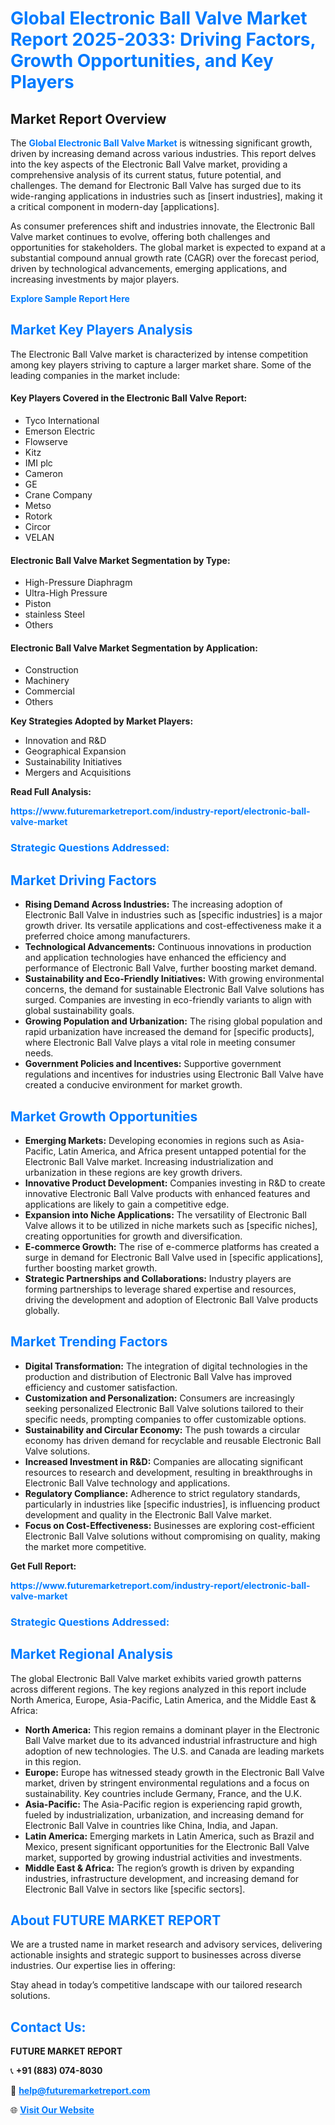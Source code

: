 <h1 style="color: #007BFF;">Global Electronic Ball Valve Market Report 2025-2033: Driving Factors, Growth Opportunities, and Key Players</h1>

<section id="overview">
<h2>Market Report Overview</h2>
<p>The <a href="https://www.futuremarketreport.com/industry-report/electronic-ball-valve-market" style="color: #007BFF; text-decoration: none;"><strong>Global Electronic Ball Valve Market</strong></a> is witnessing significant growth, driven by increasing demand across various industries. This report delves into the key aspects of the Electronic Ball Valve market, providing a comprehensive analysis of its current status, future potential, and challenges. The demand for Electronic Ball Valve has surged due to its wide-ranging applications in industries such as [insert industries], making it a critical component in modern-day [applications].</p>
<p>As consumer preferences shift and industries innovate, the Electronic Ball Valve market continues to evolve, offering both challenges and opportunities for stakeholders. The global market is expected to expand at a substantial compound annual growth rate (CAGR) over the forecast period, driven by technological advancements, emerging applications, and increasing investments by major players.</p>
</section>

<section id="overview">
<p><a href="https://www.futuremarketreport.com/request-sample/reportId=55015" style="color: #007BFF; text-decoration: none;"><strong>Explore Sample Report Here</strong></a></p>
</section>

<section id="key-players">
<h2 style="color: #007BFF;">Market Key Players Analysis</h2>
<p>The Electronic Ball Valve market is characterized by intense competition among key players striving to capture a larger market share. Some of the leading companies in the market include:</p>
<h4>Key Players Covered in the Electronic Ball Valve Report:</h4>
<ul><li>Tyco International</li><li>Emerson Electric</li><li>Flowserve</li><li>Kitz</li><li>IMI plc</li><li>Cameron</li><li>GE</li><li>Crane Company</li><li>Metso</li><li>Rotork</li><li>Circor</li><li>VELAN</li></ul>
<h4>Electronic Ball Valve Market Segmentation by Type:</h4>
<ul><li>High-Pressure Diaphragm</li><li>Ultra-High Pressure</li><li>Piston</li><li>stainless Steel</li><li>Others</li></ul>

<h4>Electronic Ball Valve Market Segmentation by Application:</h4>
<ul><li>Construction</li><li>Machinery</li><li>Commercial</li><li>Others</li></ul>
<p><strong>Key Strategies Adopted by Market Players:</strong></p>
<ul>
<li>Innovation and R&D</li>
<li>Geographical Expansion</li>
<li>Sustainability Initiatives</li>
<li>Mergers and Acquisitions</li>
</ul>
</section>

<section>
<p><strong>Read Full Analysis: </strong></p><a href="https://www.futuremarketreport.com/industry-report/electronic-ball-valve-market" style="color: #007BFF; text-decoration: none;"><strong>https://www.futuremarketreport.com/industry-report/electronic-ball-valve-market</strong></a>
<h3 style="color: #007BFF;">Strategic Questions Addressed:</h3>
</section>

<section id="driving-factors">
<h2 style="color: #007BFF;">Market Driving Factors</h2>
<ul>
<li><strong>Rising Demand Across Industries:</strong> The increasing adoption of Electronic Ball Valve in industries such as [specific industries] is a major growth driver. Its versatile applications and cost-effectiveness make it a preferred choice among manufacturers.</li>
<li><strong>Technological Advancements:</strong> Continuous innovations in production and application technologies have enhanced the efficiency and performance of Electronic Ball Valve, further boosting market demand.</li>
<li><strong>Sustainability and Eco-Friendly Initiatives:</strong> With growing environmental concerns, the demand for sustainable Electronic Ball Valve solutions has surged. Companies are investing in eco-friendly variants to align with global sustainability goals.</li>
<li><strong>Growing Population and Urbanization:</strong> The rising global population and rapid urbanization have increased the demand for [specific products], where Electronic Ball Valve plays a vital role in meeting consumer needs.</li>
<li><strong>Government Policies and Incentives:</strong> Supportive government regulations and incentives for industries using Electronic Ball Valve have created a conducive environment for market growth.</li>
</ul>
</section>

<section id="growth-opportunities">
<h2 style="color: #007BFF;">Market Growth Opportunities</h2>
<ul>
<li><strong>Emerging Markets:</strong> Developing economies in regions such as Asia-Pacific, Latin America, and Africa present untapped potential for the Electronic Ball Valve market. Increasing industrialization and urbanization in these regions are key growth drivers.</li>
<li><strong>Innovative Product Development:</strong> Companies investing in R&D to create innovative Electronic Ball Valve products with enhanced features and applications are likely to gain a competitive edge.</li>
<li><strong>Expansion into Niche Applications:</strong> The versatility of Electronic Ball Valve allows it to be utilized in niche markets such as [specific niches], creating opportunities for growth and diversification.</li>
<li><strong>E-commerce Growth:</strong> The rise of e-commerce platforms has created a surge in demand for Electronic Ball Valve used in [specific applications], further boosting market growth.</li>
<li><strong>Strategic Partnerships and Collaborations:</strong> Industry players are forming partnerships to leverage shared expertise and resources, driving the development and adoption of Electronic Ball Valve products globally.</li>
</ul>
</section>

<section id="trending-factors">
<h2 style="color: #007BFF;">Market Trending Factors</h2>
<ul>
<li><strong>Digital Transformation:</strong> The integration of digital technologies in the production and distribution of Electronic Ball Valve has improved efficiency and customer satisfaction.</li>
<li><strong>Customization and Personalization:</strong> Consumers are increasingly seeking personalized Electronic Ball Valve solutions tailored to their specific needs, prompting companies to offer customizable options.</li>
<li><strong>Sustainability and Circular Economy:</strong> The push towards a circular economy has driven demand for recyclable and reusable Electronic Ball Valve solutions.</li>
<li><strong>Increased Investment in R&D:</strong> Companies are allocating significant resources to research and development, resulting in breakthroughs in Electronic Ball Valve technology and applications.</li>
<li><strong>Regulatory Compliance:</strong> Adherence to strict regulatory standards, particularly in industries like [specific industries], is influencing product development and quality in the Electronic Ball Valve market.</li>
<li><strong>Focus on Cost-Effectiveness:</strong> Businesses are exploring cost-efficient Electronic Ball Valve solutions without compromising on quality, making the market more competitive.</li>
</ul>
</section>

<section>
<p><strong>Get Full Report: </strong></p><a href="https://www.futuremarketreport.com/industry-report/electronic-ball-valve-market" style="color: #007BFF; text-decoration: none;"><strong>https://www.futuremarketreport.com/industry-report/electronic-ball-valve-market</strong></a>
<h3 style="color: #007BFF;">Strategic Questions Addressed:</h3>
</section>


<section id="regional-analysis">
<h2 style="color: #007BFF;">Market Regional Analysis</h2>
<p>The global Electronic Ball Valve market exhibits varied growth patterns across different regions. The key regions analyzed in this report include North America, Europe, Asia-Pacific, Latin America, and the Middle East & Africa:</p>
<ul>
<li><strong>North America:</strong> This region remains a dominant player in the Electronic Ball Valve market due to its advanced industrial infrastructure and high adoption of new technologies. The U.S. and Canada are leading markets in this region.</li>
<li><strong>Europe:</strong> Europe has witnessed steady growth in the Electronic Ball Valve market, driven by stringent environmental regulations and a focus on sustainability. Key countries include Germany, France, and the U.K.</li>
<li><strong>Asia-Pacific:</strong> The Asia-Pacific region is experiencing rapid growth, fueled by industrialization, urbanization, and increasing demand for Electronic Ball Valve in countries like China, India, and Japan.</li>
<li><strong>Latin America:</strong> Emerging markets in Latin America, such as Brazil and Mexico, present significant opportunities for the Electronic Ball Valve market, supported by growing industrial activities and investments.</li>
<li><strong>Middle East & Africa:</strong> The region’s growth is driven by expanding industries, infrastructure development, and increasing demand for Electronic Ball Valve in sectors like [specific sectors].</li>
</ul>
</section>

<footer>
<h2 style="color: #007BFF;">About FUTURE MARKET REPORT</h2>
<p>We are a trusted name in market research and advisory services, delivering actionable insights and strategic support to businesses across diverse industries. Our expertise lies in offering:</p>

<p>Stay ahead in today’s competitive landscape with our tailored research solutions.</p>

<h2 style="color: #007BFF;">Contact Us:</h2>
<p><strong>FUTURE MARKET REPORT</strong></p>
<p>📞 <strong>+91 (883) 074-8030</strong></p>
<p>📧 <strong><a href="mailto:help@futuremarketreport.com" style="color: #007BFF;">help@futuremarketreport.com</a></strong></p>
<p>🌐 <strong><a href="https://www.futuremarketreport.com/" style="color: #007BFF;">Visit Our Website</a></strong></p>
</footer>